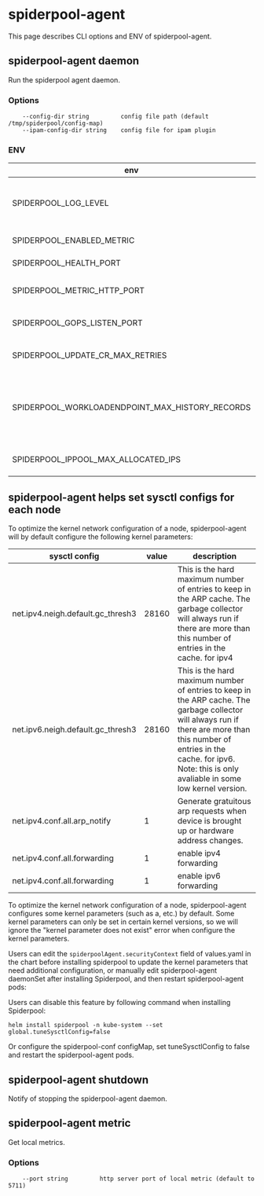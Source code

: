# spiderpool-agent

This page describes CLI options and ENV of spiderpool-agent.

## spiderpool-agent daemon

Run the spiderpool agent daemon.

### Options

```
    --config-dir string         config file path (default /tmp/spiderpool/config-map)
    --ipam-config-dir string    config file for ipam plugin 
```

### ENV

| env                                             | default | description                                                                                     |
| ----------------------------------------------- | ------- |-------------------------------------------------------------------------------------------------|
| SPIDERPOOL_LOG_LEVEL                            | info    | Log level, optional values are "debug", "info", "warn", "error", "fatal", "panic".              |
| SPIDERPOOL_ENABLED_METRIC                       | false   | Enable/disable metrics.                                                                         |
| SPIDERPOOL_HEALTH_PORT                          | 5710    | Metric HTTP server port.                                                                        |
| SPIDERPOOL_METRIC_HTTP_PORT                     | 5711    | Spiderpool-agent backend HTTP server port.                                                      |
| SPIDERPOOL_GOPS_LISTEN_PORT                     | 5712    | Port that gops is listening on. Disabled if empty.                                              |
| SPIDERPOOL_UPDATE_CR_MAX_RETRIES                | 3       | Max retries to update k8s resources.                                                            |
| SPIDERPOOL_WORKLOADENDPOINT_MAX_HISTORY_RECORDS | 100     | Max historical IP allocation information allowed for a single Pod recorded in WorkloadEndpoint. |
| SPIDERPOOL_IPPOOL_MAX_ALLOCATED_IPS             | 5000    | Max number of IP that a single IP pool can provide.                                             |

## spiderpool-agent helps set sysctl configs for each node

To optimize the kernel network configuration of a node, spiderpool-agent will by default configure the following kernel parameters:

| sysctl config | value | description |
| -------------| ------| ------------|
| net.ipv4.neigh.default.gc_thresh3 | 28160 | This is the hard maximum number of entries to keep in the ARP cache. The garbage collector will always run if there are more than this number of entries in the cache. for ipv4  |
| net.ipv6.neigh.default.gc_thresh3 | 28160 | This is the hard maximum number of entries to keep in the ARP cache. The garbage collector will always run if there are more than this number of entries in the cache. for ipv6. Note: this is only avaliable in some low kernel version.|
| net.ipv4.conf.all.arp_notify | 1 |  Generate gratuitous arp requests when device is brought up or hardware address changes.|
| net.ipv4.conf.all.forwarding | 1 | enable ipv4 forwarding |
| net.ipv4.conf.all.forwarding | 1 | enable ipv6 forwarding |

To optimize the kernel network configuration of a node, spiderpool-agent configures some kernel parameters (such as a, etc.) by default. Some kernel parameters can only be set in certain kernel versions, so we will ignore the "kernel parameter does not exist" error when configure the kernel parameters.

Users can edit the `spiderpoolAgent.securityContext` field of values.yaml in the chart before installing spiderpool to update the kernel parameters that need additional configuration, or manually edit spiderpool-agent daemonSet after installing Spiderpool, and then restart spiderpool-agent pods:

Users can disable this feature by following command when installing Spiderpool:

```
helm install spiderpool -n kube-system --set global.tuneSysctlConfig=false
```

Or configure the spiderpool-conf configMap, set tuneSysctlConfig to false and restart the spiderpool-agent pods.

## spiderpool-agent shutdown

Notify of stopping the spiderpool-agent daemon.

## spiderpool-agent metric

Get local metrics.

### Options

```
    --port string         http server port of local metric (default to 5711)
```
